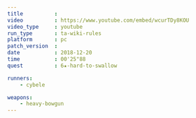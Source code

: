 ```yaml
---
title          :
video          : https://www.youtube.com/embed/wcurTDy8KOU
video_type     : youtube
run_type       : ta-wiki-rules
platform       : pc
patch_version  :
date           : 2018-12-20
time           : 00'25"88
quest          : 6★-hard-to-swallow

runners:
    - cybele

weapons:
    - heavy-bowgun
---
```

